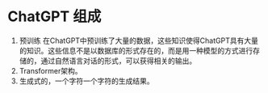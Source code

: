 # ChatGPT 组成

1. 预训练 在ChatGPT中预训练了大量的数据，这些知识使得ChatGPT具有大量的知识。这些信息不是以数据库的形式存在的，而是用一种模型的方式进行存储的，通过自然语言对话的形式，可以获得相关的输出。
2. Transformer架构。
3. 生成式的，一个字符一个字符的生成结果。
